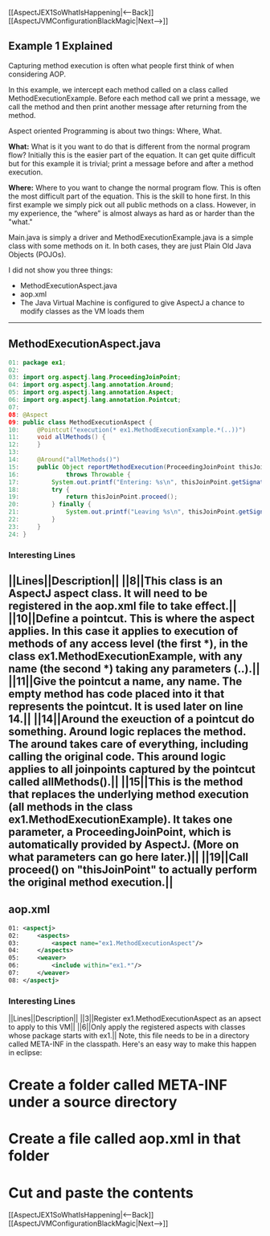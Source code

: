 [[AspectJEX1SoWhatIsHappening|<--Back]] [[AspectJVMConfigurationBlackMagic|Next-->]]

## Example 1 Explained
Capturing method execution is often what people first think of when considering AOP.

In this example, we intercept each method called on a class called MethodExecutionExample. Before each method call we print a message, we call the method and then print another message after returning from the method.

Aspect oriented Programming is about two things: Where, What.

**What:** What is it you want to do that is different from the normal program flow? Initially this is the easier part of the equation. It can get quite difficult but for this example it is trivial; print a message before and after a method execution.

**Where:** Where to you want to change the normal program flow. This is often the most difficult part of the equation. This is the skill to hone first. In this first example we simply pick out all public methods on a class. However, in my experience, the “where” is almost always as hard as or harder than the "what."

Main.java is simply a driver and MethodExecutionExample.java is a simple class with some methods on it. In both cases, they are just Plain Old Java Objects (POJOs).

I did not show you three things:
* MethodExecutionAspect.java
* aop.xml
* The Java Virtual Machine is configured to give AspectJ a chance to modify classes as the VM loads them

----
## MethodExecutionAspect.java
```java
01: package ex1;
02: 
03: import org.aspectj.lang.ProceedingJoinPoint;
04: import org.aspectj.lang.annotation.Around;
05: import org.aspectj.lang.annotation.Aspect;
06: import org.aspectj.lang.annotation.Pointcut;
07: 
08: @Aspect
09: public class MethodExecutionAspect {
10:     @Pointcut("execution(* ex1.MethodExecutionExample.*(..))")
11:     void allMethods() {
12:     }
13: 
14:     @Around("allMethods()")
15:     public Object reportMethodExecution(ProceedingJoinPoint thisJoinPoint)
16:             throws Throwable {
17:         System.out.printf("Entering: %s\n", thisJoinPoint.getSignature());
18:         try {
19:             return thisJoinPoint.proceed();
20:         } finally {
21:             System.out.printf("Leaving %s\n", thisJoinPoint.getSignature());
22:         }
23:     }
24: }
```
### Interesting Lines
||Lines||Description||
||8||This class is an AspectJ aspect class. It will need to be registered in the aop.xml file to take effect.||
||10||Define a **pointcut**. This is **where** the aspect applies. In this case it applies to execution of methods of any access level (the first *), in the class ex1.MethodExecutionExample, with any name (the second *) taking any parameters (..).||
||11||Give the pointcut a name, any name. The empty method has code placed into it that represents the pointcut. It is used later on line 14.||
||14||**Around** the exeuction of a pointcut do something. Around logic replaces the method. The around takes care of everything, including calling the original code. This around logic applies to all **joinpoints** captured by the **pointcut** called allMethods().||
||15||This is the method that replaces the underlying method execution (all methods in the class ex1.MethodExecutionExample). It takes one parameter, a ProceedingJoinPoint, which is automatically provided by AspectJ. (More on what parameters can go here later.)||
||19||Call proceed() on "thisJoinPoint" to actually perform the original method execution.||
----
## aop.xml
```xml
01: <aspectj>
02: 	<aspects>
03: 		<aspect name="ex1.MethodExecutionAspect"/>
04: 	</aspects>
05: 	<weaver>
06: 		<include within="ex1.*"/>
07: 	</weaver>
08: </aspectj>
```
### Interesting Lines
||Lines||Description||
||3||Register ex1.MethodExecutionAspect as an apsect to apply to this VM||
||6||Only apply the registered aspects with classes whose package starts with ex1.||
Note, this file needs to be in a directory called META-INF in the classpath. Here's an easy way to make this happen in eclipse:
# Create a folder called META-INF under a source directory
# Create a file called aop.xml in that folder
# Cut and paste the contents

[[AspectJEX1SoWhatIsHappening|<--Back]] [[AspectJVMConfigurationBlackMagic|Next-->]]